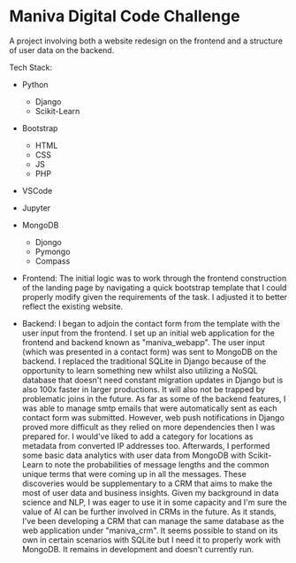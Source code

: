 # Maniva Digital Code Challenge

A project involving both a website redesign on the frontend and a structure of user data on the backend.

Tech Stack:
* Python
  * Django
  * Scikit-Learn
* Bootstrap 
  * HTML
  * CSS
  * JS
  * PHP
* VSCode
* Jupyter
* MongoDB 
  * Djongo 
  * Pymongo
  * Compass

* Frontend: 
The initial logic was to work through the frontend construction of the landing page by navigating a quick bootstrap template that I could properly modify given the requirements of the task. I adjusted it to better reflect the existing website. 

* Backend: 
I began to adjoin the contact form from the template with the user input from the frontend. I set up an initial web application for the frontend and backend known as "maniva_webapp". The user input (which was presented in a contact form) was sent to MongoDB on the backend. I replaced the traditional SQLite in Django because of the opportunity to learn something new whilst also utilizing a NoSQL database that doesn't need constant migration updates in Django but is also 100x faster in larger productions. It will also not be trapped by problematic joins in the future. As far as some of the backend features, I was able to manage smtp emails that were automatically sent as each contact form was submitted. However, web push notifications in Django proved more difficult as they relied on more dependencies then I was prepared for. I would've liked to add a category for locations as metadata from converted IP addresses too. Afterwards, I performed some basic data analytics with user data from MongoDB with Scikit-Learn to note the probabilities of message lengths and the common unique terms that were coming up in all the messages. These discoveries would be supplementary to a CRM that aims to make the most of user data and business insights. Given my background in data science and NLP, I was eager to use it in some capacity and I'm sure the value of AI can be further involved in CRMs in the future. As it stands, I've been developing a CRM that can manage the same database as the web application under "maniva_crm". It seems possible to stand on its own in certain scenarios with SQLite but I need it to properly work with MongoDB. It remains in development and doesn't currently run.